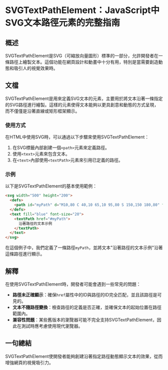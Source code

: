 <!--
Meta Description: # SVGTextPathElement：JavaScript中SVG文本路徑元素的完整指南 ## 概述 SVGTextPathElement是SVG（可縮放向量圖形）標準的一部分，允許開發者在一條路徑上繪製文本。這個功能在網頁設計和動畫中十分有用，特別是當需要創造動態和吸引人的視覺效果時。 ## ...
Meta Keywords: text, textpath, mypath, path, svg
-->

# SVGTextPathElement：JavaScript中SVG文本路徑元素的完整指南

## 概述
SVGTextPathElement是SVG（可縮放向量圖形）標準的一部分，允許開發者在一條路徑上繪製文本。這個功能在網頁設計和動畫中十分有用，特別是當需要創造動態和吸引人的視覺效果時。

## 文檔
SVGTextPathElement是用來定義SVG文本的元素，主要用於將文本沿著一條指定的SVG路徑進行繪製。這樣的元素使得文本能夠以更具創意和動態的方式呈現，而不僅僅是沿著直線或矩形框架顯示。

### 使用方式
在HTML中使用SVG時，可以通過以下步驟來使用SVGTextPathElement：

1. 在SVG標籤內部創建一個`<path>`元素來定義路徑。
2. 使用`<text>`元素來包含文本。
3. 在`<text>`內部使用`<textPath>`元素來引用已定義的路徑。

### 示例
以下是SVGTextPathElement的基本使用範例：

```html
<svg width="500" height="200">
  <defs>
    <path id="myPath" d="M10,80 C 40,10 65,10 95,80 S 150,150 180,80" fill="transparent" />
  </defs>
  <text fill="blue" font-size="20">
    <textPath href="#myPath">
      沿著路徑的文本示例
    </textPath>
  </text>
</svg>
```

在這個例子中，我們定義了一條路徑`myPath`，並將文本"沿著路徑的文本示例"沿著這條路徑進行顯示。

## 解釋
在使用SVGTextPathElement時，開發者可能會遇到一些常見的問題：

- **路徑未正確顯示**：確保`href`屬性中的ID與路徑的ID完全匹配，並且該路徑是可見的。
- **文本不隨路徑變換**：檢查路徑的定義是否正確，並確保文本的起始位置在路徑範圍內。
- **兼容性問題**：某些舊版本的瀏覽器可能不完全支持SVGTextPathElement，因此在測試時應考慮使用現代瀏覽器。

## 一句總結
SVGTextPathElement使開發者能夠創建沿著指定路徑動態顯示文本的效果，從而增強網頁的視覺吸引力。